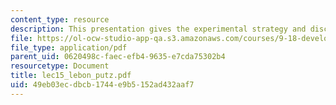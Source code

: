 ```yaml
---
content_type: resource
description: This presentation gives the experimental strategy and discusses cpg15.
file: https://ol-ocw-studio-app-qa.s3.amazonaws.com/courses/9-18-developmental-neurobiology-spring-2005/49eb03ecdbcb1744e9b5152ad432aaf7_lec15_lebon_putz.pdf
file_type: application/pdf
parent_uid: 0620498c-faec-efb4-9635-e7cda75302b4
resourcetype: Document
title: lec15_lebon_putz.pdf
uid: 49eb03ec-dbcb-1744-e9b5-152ad432aaf7
---
```

